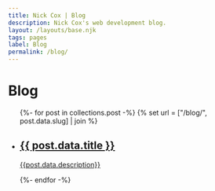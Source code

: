 ```yaml
---
title: Nick Cox | Blog
description: Nick Cox's web development blog.
layout: /layouts/base.njk
tags: pages
label: Blog
permalink: /blog/
---
```


<link rel="stylesheet" href="{{'/css/blog.css' | url}}"/>

# Blog

<ul>
{%- for post in collections.post -%}
  {% set url = ["/blog/", post.data.slug] | join %}
  <li class="blog-post-card">
    <a href="{{url | url}}">
      <div>
        <h2 class="blog-heading">{{ post.data.title }}</h2>
        <p>{{post.data.description}}</p>
      </div>
    </a>
  </li>
{%- endfor -%}
</ul>

